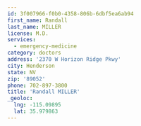 ```yaml
---
id: 3f007966-f0b0-4358-806b-6dbf5ea6ab94
first_name: Randall
last_name: MILLER
license: M.D.
services:
  - emergency-medicine
category: doctors
address: '2370 W Horizon Ridge Pkwy'
city: Henderson
state: NV
zip: '89052'
phone: 702-897-3800
title: 'Randall MILLER'
_geoloc:
  lng: -115.09895
  lat: 35.979863
---
```

